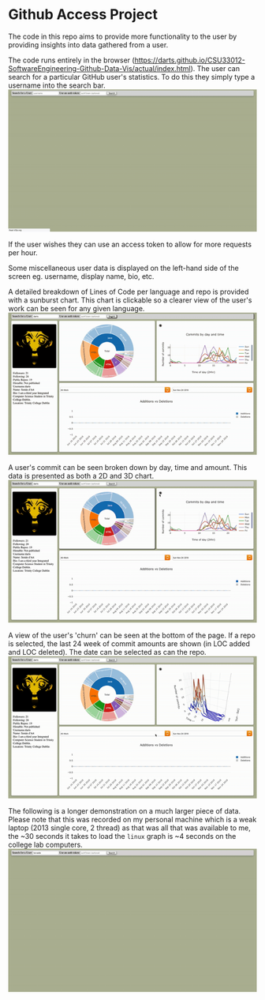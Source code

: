 # Github Access Project

The code in this repo aims to provide more functionality to the user by providing insights into data gathered from a user.  

The code runs entirely in the browser (https://darts.github.io/CSU33012-SoftwareEngineering-Github-Data-Vis/actual/index.html). The user can search for a particular GitHub user's statistics. To do this they simply type a username into the search bar. 
![loading](./images/gifs/darts/darts-loading.gif)  

If the user wishes they can use an access token to allow for more requests per hour.  

Some miscellaneous user data is displayed on the left-hand side of the screen eg. username, display name, bio, etc.  

A detailed breakdown of Lines of Code per language and repo is provided with a sunburst chart. This chart is clickable so a clearer view of the user's work can be seen for any given language.
![language_sunburst](images/gifs/darts/darts-language.gif)  

A user's commit can be seen broken down by day, time and amount. This data is presented as both a 2D and 3D chart.
![commit_chart](images/gifs/darts/darts-commitgraph.gif)  

A view of the user's 'churn' can be seen at the bottom of the page. If a repo is selected, the last 24 week of commit amounts are shown (in LOC added and LOC deleted). The date can be selected as can the repo.
![churn](images/gifs/darts/darts-churn.gif)  

The following is a longer demonstration on a much larger piece of data. Please note that this was recorded on my personal machine which is a weak laptop (2013 single core, 2 thread) as that was all that was available to me, the ~30 seconds it takes to load the `linux` graph is ~4 seconds on the college lab computers.
![torvalds-demo](images/gifs/torvalds/torvalds-full.gif)
